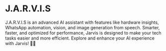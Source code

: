# J.A.R.V.I.S
J.A.R.V.I.S is an advanced AI assistant with features like hardware insights, WhatsApp automation, vision, and image generation from speech. Smarter, faster, and optimized for performance, Jarvis is designed to make your tech tasks easier and more efficient. Explore and enhance your AI experience with Jarvis! 🚀🤖
